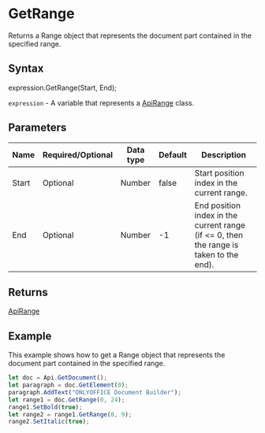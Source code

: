 # GetRange

Returns a Range object that represents the document part contained in the specified range.

## Syntax

expression.GetRange(Start, End);

`expression` - A variable that represents a [ApiRange](../ApiRange.md) class.

## Parameters

| **Name** | **Required/Optional** | **Data type** | **Default** | **Description** |
| ------------- | ------------- | ------------- | ------------- | ------------- |
| Start | Optional | Number | false | Start position index in the current range. |
| End | Optional | Number | -1 | End position index in the current range (if &lt;= 0, then the range is taken to the end). |

## Returns

[ApiRange](../../ApiRange/ApiRange.md)

## Example

This example shows how to get a Range object that represents the document part contained in the specified range.

```javascript
let doc = Api.GetDocument();
let paragraph = doc.GetElement(0);
paragraph.AddText("ONLYOFFICE Document Builder");
let range1 = doc.GetRange(0, 24);
range1.SetBold(true);
let range2 = range1.GetRange(0, 9);
range2.SetItalic(true);
```
